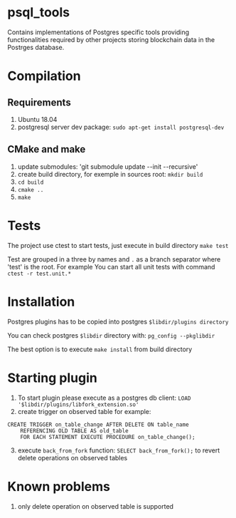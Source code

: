 # psql_tools

Contains implementations of Postgres specific tools providing functionalities required by other projects storing blockchain data in the Postrges database.

# Compilation
## Requirements
1. Ubuntu 18.04
2. postgresql server dev package: `sudo apt-get install postgresql-dev`

## CMake and make
1. update submodules: 'git submodule update --init --recursive'
1. create build directory, for exemple in sources root: `mkdir build`
2. `cd build`
3. `cmake ..`
4. `make`

# Tests
The project use ctest to start tests, just execute in build directory `make test`

Test are grouped in a three by names and `.` as a branch separator where 'test' is the root.
For example You can start all unit tests with command `ctest -r test.unit.*` 

# Installation
Postgres plugins has to be copied into postgres `$libdir/plugins directory`

You can check postgres `$libdir` directory with: `pg_config --pkglibdir`

The best option is to execute `make install` from build directory

# Starting plugin
1. To start plugin please execute as a postgres db client: `LOAD '$libdir/plugins/libfork_extension.so'` 
2. create trigger on observed table for example:
```
CREATE TRIGGER on_table_change AFTER DELETE ON table_name
    REFERENCING OLD TABLE AS old_table
    FOR EACH STATEMENT EXECUTE PROCEDURE on_table_change();
```
3. execute `back_from_fork` function: `SELECT back_from_fork();` to revert delete operations on observed tables

# Known problems
1. only delete operation on observed table is supported